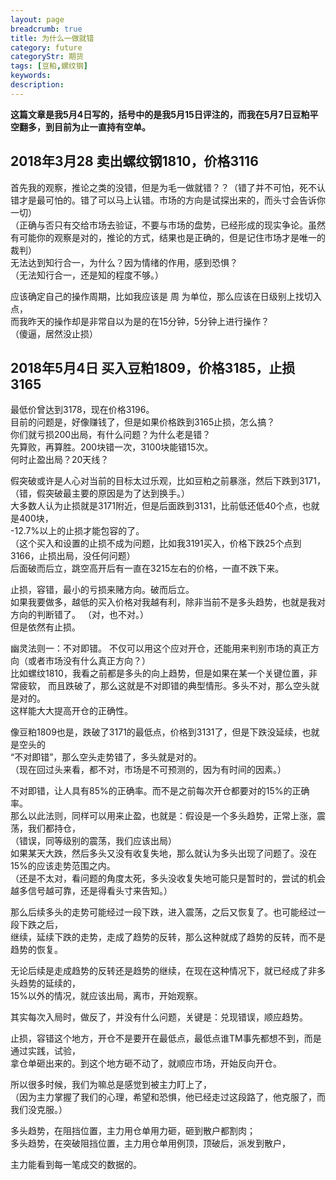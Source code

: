 ```yaml
---
layout: page
breadcrumb: true
title: 为什么一做就错
category: future
categoryStr: 期货
tags: [豆粕,螺纹钢]
keywords: 
description: 
---
```



**这篇文章是我5月4日写的，括号中的是我5月15日评注的，而我在5月7日豆粕平空翻多，到目前为止一直持有空单。**

## 2018年3月28 卖出螺纹钢1810，价格3116<a id="sec-1-1" name="sec-1-1"></a>

首先我的观察，推论之类的没错，但是为毛一做就错？？（错了并不可怕，死不认错才是最可怕的。错了可以马上认错。市场的方向是试探出来的，而头寸会告诉你一切）  
（正确与否只有交给市场去验证，不要与市场的盘势，已经形成的现实争论。虽然有可能你的观察是对的，推论的方式，结果也是正确的，但是记住市场才是唯一的裁判）  
无法达到知行合一，为什么？因为情绪的作用，感到恐惧？  
（无法知行合一，还是知的程度不够。）  

应该确定自己的操作周期，比如我应该是 周 为单位，那么应该在日级别上找切入点，  
而我昨天的操作却是非常自以为是的在15分钟，5分钟上进行操作？  
（傻逼，居然没止损）  

## 2018年5月4日 买入豆粕1809，价格3185，止损3165<a id="sec-1-2" name="sec-1-2"></a>

最低价曾达到3178，现在价格3196。  
目前的问题是，好像赚钱了，但是如果价格跌到3165止损，怎么搞？  
你们就亏损200出局，有什么问题？为什么老是错？  
先算败，再算胜。200块错一次，3100块能错15次。  
何时止盈出局？20天线？  

假突破或许是人心对当前的目标太过乐观，比如豆粕之前暴涨，然后下跌到3171，  
（错，假突破最主要的原因是为了达到换手。）  
大多数人认为止损就是3171附近，但是后面跌到3131，比前低还低40个点，也就是400块，  
-12.7%以上的止损才能包容的了。  
（这个买入和设置的止损不成为问题，比如我3191买入，价格下跌25个点到3166，止损出局，没任何问题）    
后面破而后立，跳空高开后有一直在3215左右的价格，一直不跌下来。  

止损，容错，最小的亏损来赌方向。破而后立。   
如果我要做多，越低的买入价格对我越有利，除非当前不是多头趋势，也就是我对方向的判断错了。 
（对，也不对。）  
但是依然有止损。  

幽灵法则一：不对即错。
不仅可以用这个应对开仓，还能用来判别市场的真正方向（或者市场没有什么真正方向？）  
比如螺纹1810，我看之前都是多头的向上趋势，但是如果在某一个关键位置，非常疲软， 
而且跌破了，那么这就是不对即错的典型情形。多头不对，那么空头就是对的。  
这样能大大提高开仓的正确性。  

像豆粕1809也是，跌破了3171的最低点，价格到3131了，但是下跌没延续，也就是空头的  
“不对即错”，那么空头走势错了，多头就是对的。  
（现在回过头来看，都不对，市场是不可预测的，因为有时间的因素。）  

不对即错，让人具有85%的正确率。而不是之前每次开仓都要对的15%的正确率。  
那么以此法则，同样可以用来止盈，也就是：假设是一个多头趋势，正常上涨，震荡，我们都持仓，  
（错误，同等级别的震荡，我们应该出局）  
如果某天大跌，然后多头又没有收复失地，那么就认为多头出现了问题了。没在15%的应该走势范围之内。  
（还是不太对，看问题的角度太死，多头没收复失地可能只是暂时的，尝试的机会越多信号越可靠，还是得看头寸来告知。）  

那么后续多头的走势可能经过一段下跌，进入震荡，之后又恢复了。也可能经过一段下跌之后，  
继续，延续下跌的走势，走成了趋势的反转，那么这种就成了趋势的反转，而不是趋势的恢复。  

无论后续是走成趋势的反转还是趋势的继续，在现在这种情况下，就已经成了非多头趋势的延续的，  
15%以外的情况，就应该出局，离市，开始观察。  

其实每次入局时，做反了，并没有什么问题，关键是：兑现错误，顺应趋势。  

止损，容错这个地方，开仓不是要开在最低点，最低点谁TM事先都想不到，而是通过实践，试验，  
拿仓单砸出来的。到这个地方砸不动了，就顺应市场，开始反向开仓。  

所以很多时候，我们为嘛总是感觉到被主力盯上了，  
（因为主力掌握了我们的心理，希望和恐惧，他已经走过这段路了，他克服了，而我们没克服。）  

多头趋势，在阻挡位置，主力用仓单用力砸，砸到散户都割肉；  
多头趋势，在突破阻挡位置，主力用仓单用例顶，顶破后，派发到散户，  

主力能看到每一笔成交的数据的。  
